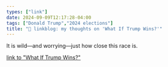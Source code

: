 ```yaml
---
types: ["link"]
date: 2024-09-09T12:17:28-04:00
tags: ["Donald Trump","2024 elections"]
title: "🔗 linkblog: my thoughts on 'What If Trump Wins?'"
---
```

It is wild—and worrying—just how close this race is.

[link to "What If Trump Wins?"](https://www.rollingstone.com/politics/politics-features/if-trump-wins-2024-election-1235096091/)
